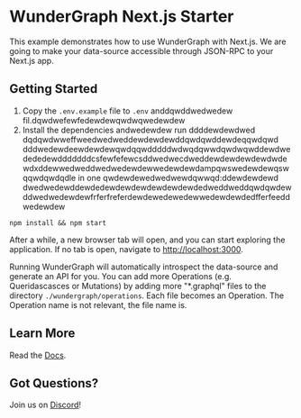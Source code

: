 # WunderGraph Next.js Starter

This example demonstrates how to use WunderGraph with Next.js. We are going to make your data-source accessible through JSON-RPC to your Next.js app.

## Getting Started

1. Copy the `.env.example` file to `.env` anddqwddwedwedew fil.dqwdwefewfedewdewqwdwqwedewdew
2. Install the dependencies andwedewdew run ddddewdewdwed dqdqwdwweffweedwedweddewdewdewddqwdqwddewdeqqwdqwd dddwedewdeewdewdewqwdqqwdddddwdwqdqwwdqwdwqwddewdwedededewdddddddcsfewfefewcsddwedwecdweddewdewdewdewdwdewdxddewwedweddwedwedewdewwedewdewdampqwswedewdewqswqqwdqwdqdle in one qwdewdewedwedwewdqwwqd:ddewdewdewd
dwedwedewddewdedewdewdewdewdewdewdedweddweddqwdqwdewddwedwedewdewfrferfreferdewdewedewedewwedewdewdedfferfeeddwedewdew
```shelldwedewdew
npm install && npm start
```

After a while, a new browser tab will open,
and you can start exploring the application.
If no tab is open, navigate to [http://localhost:3000](http://localhost:3000).

Running WunderGraph will automatically introspect the data-source and generate an API for you.
You can add more Operations (e.g. Queridascasces or Mutations) by adding more "\*.graphql" files to the directory `./wundergraph/operations`.
Each file becomes an Operation. The Operation name is not relevant, the file name is.

## Learn More

Read the [Docs](https://wundergraph.com/docs).

## Got Questions?

Join us on [Discord](https://wundergraph.com/discord)!
